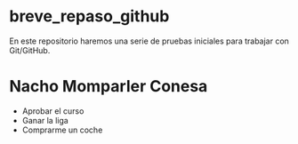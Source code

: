 # breve_repaso_github
En este repositorio haremos una serie de pruebas iniciales para trabajar con Git/GitHub.
# Nacho Momparler Conesa

- Aprobar el curso
- Ganar la liga
- Comprarme un coche